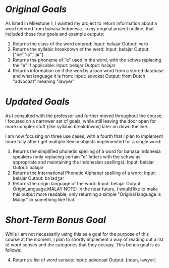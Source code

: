 # *Original Goals*

As listed in Milestone 1, I wanted my project to return information about a word entered from bahasa Indonesia.  In my original project outline, that included these four goals and example outputs:

1. Returns the class of the word entered:
    Input: belajar
    Output: verb
2. Returns the syllabic breakdown of the word:
    Input: belajar
    Output: ["be","la","jar"]
3. Returns the phoneme of "e" used in the word, with the schwa replacing the "e" if applicable:
    Input: belajar
    Output: bəlajar
4. Returns information on if the word is a loan word from a stored database and what language it is from:
    Input: advokat
    Output: from Dutch "advocaat" meaning "lawyer"

# *Updated Goals*

As I consulted with the professor and further moved throughout the course, I focused on a narrower set of goals, while still leaving the door open for more complex stuff (like syllabic breakdowns) later on down the line.

I am now focusing on three use cases, with a fourth that I plan to implement more fully after I get multiple Sense objects implemented for a single word:

1. Returns the simplified phonetic spelling of a word for bahasa Indonesia speakers (only replacing certain "e" letters with the schwa as appropriate and maintaining the Indonesian spellings):
    Input: belajar
    Output: bəlajar
2. Returns the International Phonetic Alphabet spelling of a word:
    Input: belajar
    Output: bəˈladʒar
3. Returns the origin language of the word:
    Input: belajar
    Output: OriginLanguage.MALAY
        NOTE: In the near future, I would like to make this output more readable, only returning a simple "Original language is Malay." or something like that.

# *Short-Term Bonus Goal*

While I am not necessarily using this as a goal for the purpose of this course at the moment, I plan to shortly implement a way of reading out a list of word senses and the categories that they occupy.  This bonus goal is as follows:

4. Returns a list of word senses:
    Input: advocaat
    Output: [noun, lawyer]

